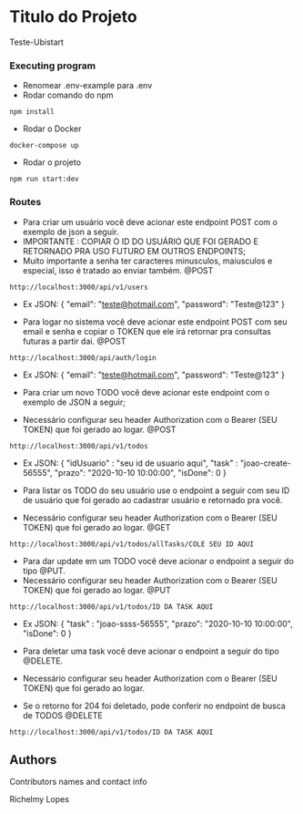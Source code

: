 # Titulo do Projeto

Teste-Ubistart
### Executing program
* Renomear .env-example para .env
* Rodar comando do npm
```
npm install
```
* Rodar o Docker
```
docker-compose up
```
* Rodar o projeto
```
npm run start:dev
```
### Routes
* Para criar um usuário você deve acionar este endpoint POST com o exemplo de json a seguir.
* IMPORTANTE : COPIAR O ID DO USUÁRIO QUE FOI GERADO E RETORNADO PRA USO FUTURO EM OUTROS ENDPOINTS;
* Muito importante a senha ter caracteres minusculos, maiusculos e especial, isso é tratado ao enviar também.
@POST
```
http://localhost:3000/api/v1/users
```
* Ex JSON:
{
  "email": "teste@hotmail.com",
  "password": "Teste@123" 
}

* Para logar no sistema você deve acionar este endpoint POST com seu email e senha e copiar o TOKEN que ele irá retornar pra consultas futuras a partir dai.
@POST
```
http://localhost:3000/api/auth/login
```
* Ex JSON:
{
  "email": "teste@hotmail.com",
  "password": "Teste@123"
}

* Para criar um novo TODO você deve acionar este endpoint com o exemplo de JSON a seguir;
* Necessário configurar seu header Authorization com o Bearer (SEU TOKEN) que foi gerado ao logar.
@POST
```
http://localhost:3000/api/v1/todos
```
* Ex JSON:
{
	"idUsuario" : "seu id de usuario aqui",
	"task" : "joao-create-56555",
	"prazo": "2020-10-10 10:00:00",
	"isDone": 0
}

* Para listar os TODO do seu usuário use o endpoint a seguir com seu ID de usuário que foi gerado ao cadastrar usuário e retornado pra você.
* Necessário configurar seu header Authorization com o Bearer (SEU TOKEN) que foi gerado ao logar.
@GET
```
http://localhost:3000/api/v1/todos/allTasks/COLE SEU ID AQUI
```

* Para dar update em um TODO você deve acionar o endpoint a seguir do tipo @PUT.
* Necessário configurar seu header Authorization com o Bearer (SEU TOKEN) que foi gerado ao logar.
@PUT
```
http://localhost:3000/api/v1/todos/ID DA TASK AQUI
```
* Ex JSON:
{
	"task" : "joao-ssss-56555",
	"prazo": "2020-10-10 10:00:00",
	"isDone": 0
}


* Para deletar uma task você deve acionar o endpoint a seguir do tipo @DELETE.
* Necessário configurar seu header Authorization com o Bearer (SEU TOKEN) que foi gerado ao logar.
* Se o retorno for 204 foi deletado, pode conferir no endpoint de busca de TODOS
@DELETE
```
http://localhost:3000/api/v1/todos/ID DA TASK AQUI
```








## Authors

Contributors names and contact info

Richelmy Lopes  
